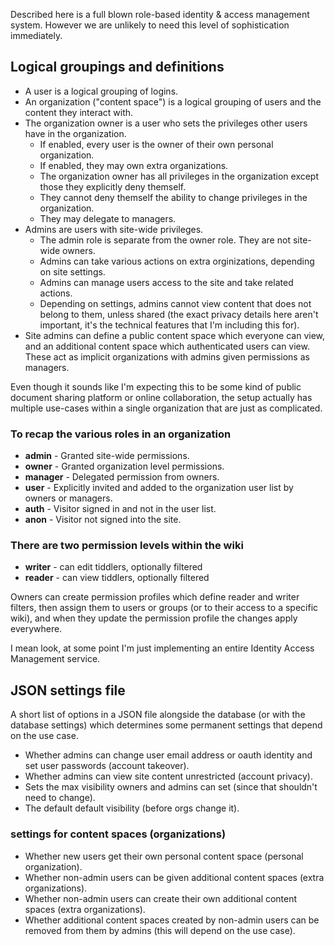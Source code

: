 Described here is a full blown role-based identity & access management system. However we are unlikely to need this level of sophistication immediately. 

## Logical groupings and definitions

- A user is a logical grouping of logins.
- An organization ("content space") is a logical grouping of users and the content they interact with.
- The organization owner is a user who sets the privileges other users have in the organization.
  - If enabled, every user is the owner of their own personal organization. 
  - If enabled, they may own extra organizations. 
  - The organization owner has all privileges in the organization except those they explicitly deny themself. 
  - They cannot deny themself the ability to change privileges in the organization. 
  - They may delegate to managers. 
- Admins are users with site-wide privileges. 
  - The admin role is separate from the owner role. They are not site-wide owners.
  - Admins can take various actions on extra orginizations, depending on site settings.
  - Admins can manage users access to the site and take related actions.
  - Depending on settings, admins cannot view content that does not belong to them, unless shared (the exact privacy details here aren't important, it's the technical features that I'm including this for).
- Site admins can define a public content space which everyone can view, and an additional content space which authenticated users can view. These act as implicit organizations with admins given permissions as managers.

Even though it sounds like I'm expecting this to be some kind of public document sharing platform or online collaboration, the setup actually has multiple use-cases within a single organization that are just as complicated.

### To recap the various roles in an organization

- **admin** - Granted site-wide permissions.
- **owner** - Granted organization level permissions. 
- **manager** - Delegated permission from owners.
- **user** - Explicitly invited and added to the organization user list by owners or managers.
- **auth** - Visitor signed in and not in the user list.
- **anon** - Visitor not signed into the site.

### There are two permission levels within the wiki

- **writer** - can edit tiddlers, optionally filtered
- **reader** - can view tiddlers, optionally filtered

Owners can create permission profiles which define reader and writer filters, then assign them to users or groups (or to their access to a specific wiki), and when they update the permission profile the changes apply everywhere. 

I mean look, at some point I'm just implementing an entire Identity Access Management service. 

## JSON settings file

A short list of options in a JSON file alongside the database (or with the database settings) which determines some permanent settings that depend on the use case.

- Whether admins can change user email address or oauth identity and set user passwords (account takeover).
- Whether admins can view site content unrestricted (account privacy).
- Sets the max visibility owners and admins can set (since that shouldn't need to change).
- The default default visibility (before orgs change it).

### settings for content spaces (organizations)

- Whether new users get their own personal content space (personal organization).
- Whether non-admin users can be given additional content spaces (extra organizations).
- Whether non-admin users can create their own additional content spaces (extra organizations).
- Whether additional content spaces created by non-admin users can be removed from them by admins (this will depend on the use case).


